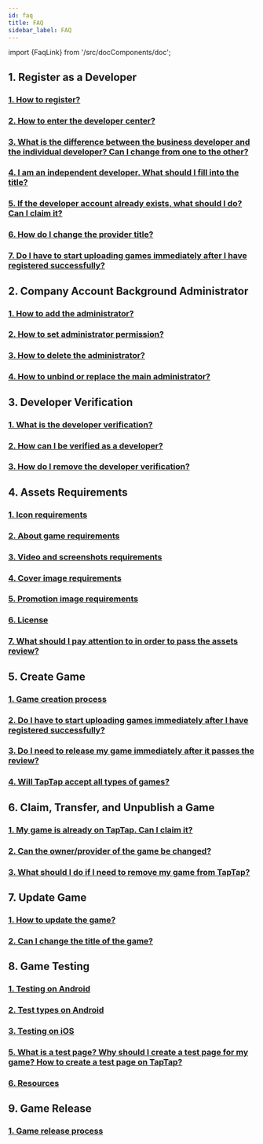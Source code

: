 ```yaml
---
id: faq
title: FAQ
sidebar_label: FAQ
---
```

import {FaqLink} from '/src/docComponents/doc';

## 1. Register as a Developer 

### [<FaqLink>1. How to register?</FaqLink>](/store/store-register/#how-to-register)  
### [<FaqLink>2. How to enter the developer center?</FaqLink>](/store/store-register/#get-started)  
### [<FaqLink>3. What is the difference between the business developer and the individual developer? Can I change from one to the other?</FaqLink>](/store/store-register/#what-is-the-difference-between-the-business-developer-and-the-individual-developer-can-i-change-from-one-to-the-other)    
### [<FaqLink>4. I am an independent developer. What should I fill into the title?</FaqLink>](/store/store-register/#i-am-an-independent-developer-what-should-i-fill-in-the-title)  
### [<FaqLink>5. If the developer account already exists, what should I do? Can I claim it?</FaqLink>](/store/store-register/#if-the-developer-account-already-exists-what-should-i-do-can-i-claim-it)  
### [<FaqLink>6. How do I change the provider title?</FaqLink>](/store/store-register/#how-do-i-change-the-provider-title)
### [<FaqLink>7. Do I have to start uploading games immediately after I have registered successfully?</FaqLink>](/store/store-register/#do-i-have-to-start-uploading-games-immediately-after-i-have-registered-successfully) 


## 2. Company Account Background Administrator 

### [<FaqLink>1. How to add the administrator?</FaqLink>](/store/store-admin/)  
### [<FaqLink>2. How to set administrator permission?</FaqLink>](/store/store-admin/)  
### [<FaqLink>3. How to delete the administrator?</FaqLink>](/store/store-admin/)
### [<FaqLink>4. How to unbind or replace the main administrator?</FaqLink>](/store/store-admin/)

## 3. Developer Verification 

### [<FaqLink>1. What is the developer verification?</FaqLink>](/store/store-auth/#what-is-the-developer-verification)  
### [<FaqLink>2. How can I be verified as a developer?</FaqLink>](/store/store-auth/#how-can-i-be-verified-as-a-developer)
### [<FaqLink>3. How do I remove the developer verification?</FaqLink>](/store/store-auth/#how-do-i-remove-the-developer-verification) 


## 4. Assets Requirements 

### [<FaqLink>1. Icon requirements</FaqLink>](/store/store-material/#icons)  
### [<FaqLink>2. About game requirements</FaqLink>](/store/store-material/#about)    
### [<FaqLink>3. Video and screenshots requirements</FaqLink>](/store/store-material/#video-and-screenshots)   
### [<FaqLink>4. Cover image requirements</FaqLink>](/store/store-material/#cover-image-on-top-of-game-page)    
### [<FaqLink>5. Promotion image requirements</FaqLink>](/store/store-material/#promotion-image)   
### [<FaqLink>6. License</FaqLink>](/store/store-material/#license)
### [<FaqLink>7. What should I pay attention to in order to pass the assets review?</FaqLink>](/store/store-material/#what-should-i-pay-attention-to-in-order-to-pass-the-assets-review)  

## 5. Create Game  

### [<FaqLink>1. Game creation process</FaqLink>](/store/store-creategame/)    
### [<FaqLink>2. Do I have to start uploading games immediately after I have registered successfully?</FaqLink>](/store/store-register/#do-i-have-to-start-uploading-games-immediately-after-i-have-registered-successfully)
### [<FaqLink>3. Do I need to release my game immediately after it passes the review?</FaqLink>](/store/store-creategame/#do-i-need-to-release-my-game-immediately-after-it-passes-the-review)
### [<FaqLink>4. Will TapTap accept all types of games?</FaqLink>](/store/store-creategame/#will-taptap-accept-all-types-of-games)

## 6. Claim, Transfer, and Unpublish a Game  

### [<FaqLink>1. My game is already on TapTap. Can I claim it?</FaqLink>](/store/store-creategame/#my-game-is-already-on-taptap-can-i-claim-it)
### [<FaqLink>2. Can the owner/provider of the game be changed?</FaqLink>](/store/store-creategame/#can-the-ownerprovider-of-the-game-be-changed)  
### [<FaqLink>3. What should I do if I need to remove my game from TapTap?</FaqLink>](/store/store-creategame/#what-should-i-do-if-i-need-to-remove-my-game-from-taptap)

## 7. Update Game

### [<FaqLink>1. How to update the game?</FaqLink>](/store/store-update/)   
### [<FaqLink>2. Can I change the title of the game?</FaqLink>](/store/store-update/#can-i-change-the-title-of-the-game)  

## 8. Game Testing

### [<FaqLink>1. Testing on Android</FaqLink>](/store/store-test/#testing-on-android)
### [<FaqLink>2. Test types on Android</FaqLink>](/store/store-test/#test-types-on-android)
### [<FaqLink>3. Testing on iOS</FaqLink>](/store/store-test/#testing-on-ios)
### [<FaqLink>5. What is a test page? Why should I create a test page for my game? How to create a test page on TapTap?</FaqLink>](/store/store-test/#what-is-a-test-page-why-should-i-create-a-test-page-for-my-game-how-to-create-a-test-page-on-taptap)
### [<FaqLink>6. Resources</FaqLink>](/store/store-test/#resources)

## 9. Game Release 

### [<FaqLink>1. Game release process</FaqLink>](/store/store-publish-game/)